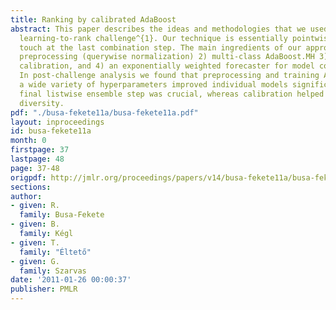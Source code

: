 ```yaml
---
title: Ranking by calibrated AdaBoost
abstract: This paper describes the ideas and methodologies that we used in the Yahoo
  learning-to-rank challenge^{1}. Our technique is essentially pointwise with a listwise
  touch at the last combination step. The main ingredients of our approach are 1)
  preprocessing (querywise normalization) 2) multi-class AdaBoost.MH 3) regression
  calibration, and 4) an exponentially weighted forecaster for model combination.
  In post-challenge analysis we found that preprocessing and training AdaBoost with
  a wide variety of hyperparameters improved individual models significantly, the
  final listwise ensemble step was crucial, whereas calibration helped only in creating
  diversity.
pdf: "./busa-fekete11a/busa-fekete11a.pdf"
layout: inproceedings
id: busa-fekete11a
month: 0
firstpage: 37
lastpage: 48
page: 37-48
origpdf: http://jmlr.org/proceedings/papers/v14/busa-fekete11a/busa-fekete11a.pdf
sections: 
author:
- given: R.
  family: Busa-Fekete
- given: B.
  family: Kégl
- given: T.
  family: "Éltető"
- given: G.
  family: Szarvas
date: '2011-01-26 00:00:37'
publisher: PMLR
---
```

